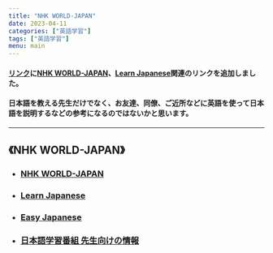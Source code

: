 ```yaml
---
title: "NHK WORLD-JAPAN"
date: 2023-04-11
categories: ["英語学習"]
tags: ["英語学習"]
menu: main
---
```

#### [リンク](https://csreviser.github.io/CaptureStream2/link)に[NHK WORLD-JAPAN](https://www3.nhk.or.jp/nhkworld/)、[Learn Japanese](https://www3.nhk.or.jp/nhkworld/en/learnjapanese/)関連のリンクを追加しました。
#### 日本語を教える先生だけでなく、お友達、同僚、ご近所などに英語を使って日本語を説明するなどの参考になるのではないかと思います。
***
## 《NHK WORLD-JAPAN》                
* ### [NHK WORLD-JAPAN](https://www3.nhk.or.jp/nhkworld/)                 
* ### [Learn Japanese](https://www3.nhk.or.jp/nhkworld/en/learnjapanese/)
* ### [Easy Japanese](https://www3.nhk.or.jp/nhkworld/en/radio/e_japanese/)               
* ### [日本語学習番組 先生向けの情報](https://www3.nhk.or.jp/nhkworld/en/learnjapanese/assets/data/teachingtips.pdf)       

